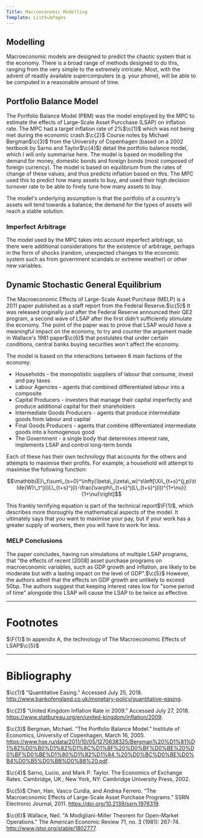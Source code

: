 ```yaml
---
Title: Macroeconomic Modelling
Template: ListSubPages
---
```

$\newcommand{\F}[1]{^{[\text{F}#1]}}
\newcommand{\c}[1]{^{[#1]}}
\newcommand{\C}[2]{^{[#1\text{, p.#2}]}}
\newcommand{\Ci}[2]{^{[#1\text{, #2}]}}$

## Modelling

Macroeconomic models are designed to predict the chaotic system that is the economy. There is a broad range of methods designed to do this, ranging from the very simple to the extremely intricate. Most, with the advent of readily available supercomputers (e.g. your phone), will be able to be computed in a reasonable amount of time.

## Portfolio Balance Model

The Portfolio Balance Model (PBM) was the model employed by the MPC to estimate the effects of Large-Scale Asset Purcchase (LSAP) on inflation rate. The MPC had a target inflation rate of 2%$\c{1}$ which was not being met during the economic crash.$\c{2}$ Course notes by Michael Bergman$\c{3}$ from the University of Copenhagen (based on a 2002 textbook by Sarno and Taylor$\c{4}$) detail the portfolio balance model, which I will only summarise here. The model is based on modelling the demand for money, domestic bonds and foreign bonds (most composed of foreign currency). The model is based on equilibrium from the rates of change of these values, and thus predicts inflation based on this. The MPC used this to predict how many assets to buy, and used their high decision turnover rate to be able to finely tune how many assets to buy.

The model's underlying assumption is that the portfolio of a country's assets will tend towards a balance; the demand for the types of assets will reach a stable solution.

### Imperfect Arbitrage

The model used by the MPC takes into account imperfect arbitrage, so there were additional considerations for the existence of arbitrage, perhaps in the form of shocks (random, unexpected changes to the economic system such as from government scandals or extreme weather) or other new variables.

## Dynamic Stochastic General Equilibrium

The Macroeconomic Effects of Large-Scale Asset Purchase (MELP) is a 2011 paper published as a staff report from the Federal Reserve.$\c{5}$ It was released originally just after the Federal Reserve announced their QE2 program, a second wave of LSAP after the first didn't sufficiently stimulate the economy. The point of the paper was to prove that LSAP would have a meaningful impact on the economy, to try and counter the argument made in Wallace's 1981 paper$\c{6}$ that postulates that under certain conditions, central banks buying securities won't affect the economy.

The model is based on the interactions between 6 main factions of the economy:
* Households - the monopolistic suppliers of labour that consume, invest and pay taxes
* Labour Agencies - agents that combined differentiated labour into a composite
* Capital Producers - investers that manage their capital imperfectly and produce additional capital for their shareholders
* Intermediate Goods Producers - agents that produce intermediate goods from labour and capital
* Final Goods Producers - agents that combine differentiated intermediate goods into a homogenous good
* The Government - a single body that determines interest rate, implements LSAP and control long-term bonds

Each of these has their own technology that accounts for the others and attempts to maximise their profits. For example, a household will attempt to maximise the following function:

$$\mathbb{E}\_t\sum\_{s=0}^\infty(\beta\_j\zeta\_w)^s\left[\Xi\_{t+s}^{j,p}\tilde{W}\_t^j(i)L\_{t+s}^j(i)-\frac{\varphi\_{t+s}^j(L\_{t+s}^j(i))^{1+\nu}}{1+\nu}\right]$$

This frankly terrifying equation is part of the technical report$\F{1}$, which describes more thoroughly the mathematical aspects of the model. It ultimately says that you want to maximise your pay, but if your work has a greater supply of workers, then you will have to work for less.

### MELP Conclusions

The paper concludes, having run simulations of multiple LSAP programs, that "the effects of recent [2008] asset purchase programs on macroeconomic variables, such as GDP growth and inflation, are likely to be moderate but with a lasting impact on the level of GDP".$\c{5}$ However, the authors admit that the effects on GDP growth are unlikely to exceed 50bp. The authors suggest that keeping interest rates low for "some period of time" alongside this LSAP will cause the LSAP to be twice as effective.

---
# Footnotes

$\F{1}$ In appendix A, the technology of The Macroeconomic Effects of LSAP$\c{5}$

---
# Bibliography

$\c{1}$ “Quantitative Easing.” Accessed July 25, 2018. http://www.bankofengland.co.uk/monetary-policy/quantitative-easing.

$\c{2}$ “United Kingdom Inflation Rate in 2009.” Accessed July 27, 2018. https://www.statbureau.org/en/united-kingdom/inflation/2009.

$\c{3}$ Bergman, Michael. “The Portfolio Balance Model.” Institute of Economics, University of Copenhagen, March 16, 2005. https://www.hse.ru/data/2011/10/05/1270638325/Bergman%20%D1%81%D1%82%D0%B0%D1%82%D1%8C%D1%8F%20%D0%BF%D0%BE%20%D0%BF%D0%BE%D1%80%D1%82%D1%84.%20%D0%BC%D0%BE%D0%B4%D0%B5%D0%BB%D0%B8%20.pdf.

$\c{4}$ Sarno, Lucio, and Mark P. Taylor. The Economics of Exchange Rates. Cambridge, UK ; New York, NY: Cambridge University Press, 2002.

$\c{5}$ Chen, Han, Vasco Curdia, and Andrea Ferrero. “The Macroeconomic Effects of Large-Scale Asset Purchase Programs.” SSRN Electronic Journal, 2011. https://doi.org/10.2139/ssrn.1976319.

$\c{6}$ Wallace, Neil. "A Modigliani-Miller Theorem for Open-Market Operations." The American Economic Review 71, no. 3 (1981): 267-74. http://www.jstor.org/stable/1802777.
